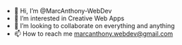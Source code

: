 - 👋 Hi, I’m @MarcAnthony-WebDev
- 👀 I’m interested in Creative Web Apps
- 💞️ I’m looking to collaborate on everything and anything
- 📫 How to reach me marcanthony.webdev@gmail.com

